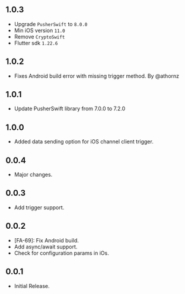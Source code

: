 ## 1.0.3

- Upgrade `PusherSwift` to `8.0.0`
- Min iOS version `11.0`
- Remove `CryptoSwift`
- Flutter sdk `1.22.6`

## 1.0.2

- Fixes Android build error with missing trigger method. By @athornz

## 1.0.1

- Update PusherSwift library from 7.0.0 to 7.2.0

## 1.0.0

- Added data sending option for iOS channel client trigger.

## 0.0.4

- Major changes.

## 0.0.3

- Add trigger support.

## 0.0.2

- [FA-69]: Fix Android build.
- Add async/await support.
- Check for configuration params in iOs.

## 0.0.1

- Initial Release.
